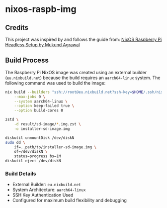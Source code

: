 # nixos-raspb-img

## Credits

This project was inspired by and follows the guide from: [NixOS Raspberry Pi Headless Setup by Mukund
Agrawal](https://blog.yaymukund.com/posts/nixos-raspberry-pi-nixbuild-headless/)

## Build Process

The Raspberry Pi NixOS image was created using an external builder (`eu.nixbuild.net`) because the build requires an `aarch64-linux` system. The following
command was used to build the image:

```bash
nix build --builders "ssh://root@eu.nixbuild.net?ssh-key=$HOME/.ssh/nixbuild aarch64-linux - 100 1 big-parallel,benchmark"\
    --max-jobs 0 \
    --system aarch64-linux \
    --option keep-failed true \
    --option build-cores 0

zstd \
    -d result/sd-image/*.img.zst \
    -o installer-sd-image.img

diskutil unmountDisk /dev/diskN
sudo dd \
    if=..path/to/installer-sd-image.img \
    of=/dev/diskN \
    status=progress bs=1M
diskutil eject /dev/diskN
```

### Build Details
- External Builder: `eu.nixbuild.net`
- System Architecture: `aarch64-linux`
- SSH Key Authentication Used
- Configured for maximum build flexibility and debugging
```
